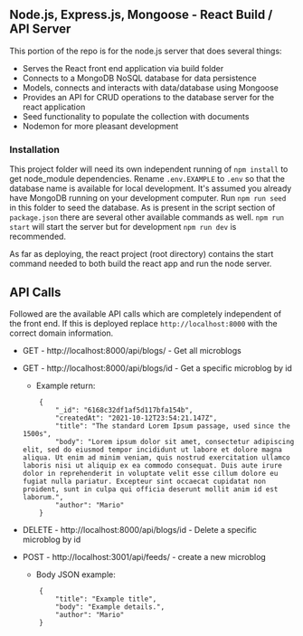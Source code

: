 ## Node.js, Express.js, Mongoose - React Build / API Server

This portion of the repo is for the node.js server that does several things:

-   Serves the React front end application via build folder
-   Connects to a MongoDB NoSQL database for data persistence
-   Models, connects and interacts with data/database using Mongoose
-   Provides an API for CRUD operations to the database server for the react application
-   Seed functionality to populate the collection with documents
-   Nodemon for more pleasant development

### Installation

This project folder will need its own independent running of `npm install` to get node_module dependencies. Rename `.env.EXAMPLE` to `.env` so that the database name is available for local development. It's assumed you already have MongoDB running on your development computer. Run `npm run seed` in this folder to seed the database. As is present in the script section of `package.json` there are several other available commands as well. `npm run start` will start the server but for development `npm run dev` is recommended.

As far as deploying, the react project (root directory) contains the start command needed to both build the react app and run the node server.

## API Calls

Followed are the available API calls which are completely independent of the front end. If this is deployed replace `http://localhost:8000` with the correct domain information.

-   GET - http://localhost:8000/api/blogs/ - Get all microblogs
-   GET - http://localhost:8000/api/blogs/id - Get a specific microblog by id
    -   Example return:
    ```
        {
            "_id": "6168c32df1af5d117bfa154b",
            "createdAt": "2021-10-12T23:54:21.147Z",
            "title": "The standard Lorem Ipsum passage, used since the 1500s",
            "body": "Lorem ipsum dolor sit amet, consectetur adipiscing elit, sed do eiusmod tempor incididunt ut labore et dolore magna aliqua. Ut enim ad minim veniam, quis nostrud exercitation ullamco laboris nisi ut aliquip ex ea commodo consequat. Duis aute irure dolor in reprehenderit in voluptate velit esse cillum dolore eu fugiat nulla pariatur. Excepteur sint occaecat cupidatat non proident, sunt in culpa qui officia deserunt mollit anim id est laborum.",
            "author": "Mario"
        }
    ```
-   DELETE - http://localhost:8000/api/blogs/id - Delete a specific microblog by id
-   POST - http://localhost:3001/api/feeds/ - create a new microblog

    -   Body JSON example:

    ```
        {
            "title": "Example title",
            "body": "Example details.",
            "author": "Mario"
        }
    ```
